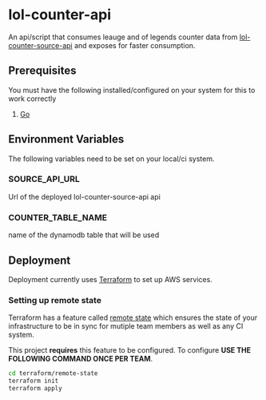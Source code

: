# lol-counter-api
An api/script that consumes leauge and of legends counter data from [lol-counter-source-api](https://github.com/austin1237/lol-counter-source-api) and exposes for faster consumption.

## Prerequisites
You must have the following installed/configured on your system for this to work correctly<br />
1. [Go](https://go.dev/doc/install)

## Environment Variables
The following variables need to be set on your local/ci system.

### SOURCE_API_URL
Url of the deployed lol-counter-source-api api
### COUNTER_TABLE_NAME
name of the dynamodb table that will be used

## Deployment
Deployment currently uses [Terraform](https://www.terraform.io/) to set up AWS services.

### Setting up remote state
Terraform has a feature called [remote state](https://www.terraform.io/docs/state/remote.html) which ensures the state of your infrastructure to be in sync for mutiple team members as well as any CI system.

This project **requires** this feature to be configured. To configure **USE THE FOLLOWING COMMAND ONCE PER TEAM**.

```bash
cd terraform/remote-state
terraform init
terraform apply
```


